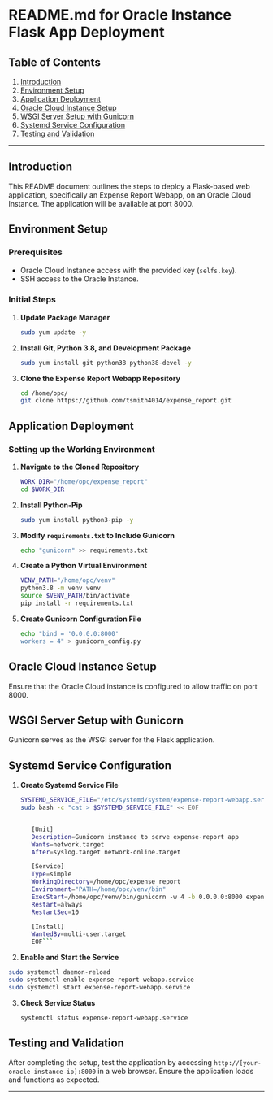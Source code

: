 # README.md for Oracle Instance Flask App Deployment

## Table of Contents

1. [Introduction](#introduction)
2. [Environment Setup](#environment-setup)
3. [Application Deployment](#application-deployment)
4. [Oracle Cloud Instance Setup](#oracle-cloud-instance-setup)
5. [WSGI Server Setup with Gunicorn](#wsgi-server-setup-with-gunicorn)
6. [Systemd Service Configuration](#systemd-service-configuration)
7. [Testing and Validation](#testing-and-validation)

---

## Introduction

This README document outlines the steps to deploy a Flask-based web application, specifically an Expense Report Webapp, on an Oracle Cloud Instance. The application will be available at port 8000.

## Environment Setup

### Prerequisites

- Oracle Cloud Instance access with the provided key (`selfs.key`).
- SSH access to the Oracle Instance.

### Initial Steps

1. **Update Package Manager**

   ```bash
   sudo yum update -y
   ```

2. **Install Git, Python 3.8, and Development Package**

   ```bash
   sudo yum install git python38 python38-devel -y
   ```

3. **Clone the Expense Report Webapp Repository**
   ```bash
   cd /home/opc/
   git clone https://github.com/tsmith4014/expense_report.git
   ```

## Application Deployment

### Setting up the Working Environment

1. **Navigate to the Cloned Repository**

   ```bash
   WORK_DIR="/home/opc/expense_report"
   cd $WORK_DIR
   ```

2. **Install Python-Pip**

   ```bash
   sudo yum install python3-pip -y
   ```

3. **Modify `requirements.txt` to Include Gunicorn**

   ```bash
   echo "gunicorn" >> requirements.txt
   ```

4. **Create a Python Virtual Environment**

   ```bash
   VENV_PATH="/home/opc/venv"
   python3.8 -m venv venv
   source $VENV_PATH/bin/activate
   pip install -r requirements.txt
   ```

5. **Create Gunicorn Configuration File**
   ```bash
   echo "bind = '0.0.0.0:8000'
   workers = 4" > gunicorn_config.py
   ```

## Oracle Cloud Instance Setup

Ensure that the Oracle Cloud instance is configured to allow traffic on port 8000.

## WSGI Server Setup with Gunicorn

Gunicorn serves as the WSGI server for the Flask application.

## Systemd Service Configuration

1. **Create Systemd Service File**

   ```bash
   SYSTEMD_SERVICE_FILE="/etc/systemd/system/expense-report-webapp.service"
   sudo bash -c "cat > $SYSTEMD_SERVICE_FILE" << EOF
   ```

   ````bash

      [Unit]
      Description=Gunicorn instance to serve expense-report app
      Wants=network.target
      After=syslog.target network-online.target

      [Service]
      Type=simple
      WorkingDirectory=/home/opc/expense_report
      Environment="PATH=/home/opc/venv/bin"
      ExecStart=/home/opc/venv/bin/gunicorn -w 4 -b 0.0.0.0:8000 expense_report.app:app
      Restart=always
      RestartSec=10

      [Install]
      WantedBy=multi-user.target
      EOF```

   ````

2. **Enable and Start the Service**

```bash
sudo systemctl daemon-reload
sudo systemctl enable expense-report-webapp.service
sudo systemctl start expense-report-webapp.service
```

3. **Check Service Status**

   ```bash
   systemctl status expense-report-webapp.service
   ```

## Testing and Validation

After completing the setup, test the application by accessing `http://[your-oracle-instance-ip]:8000` in a web browser. Ensure the application loads and functions as expected.

---
